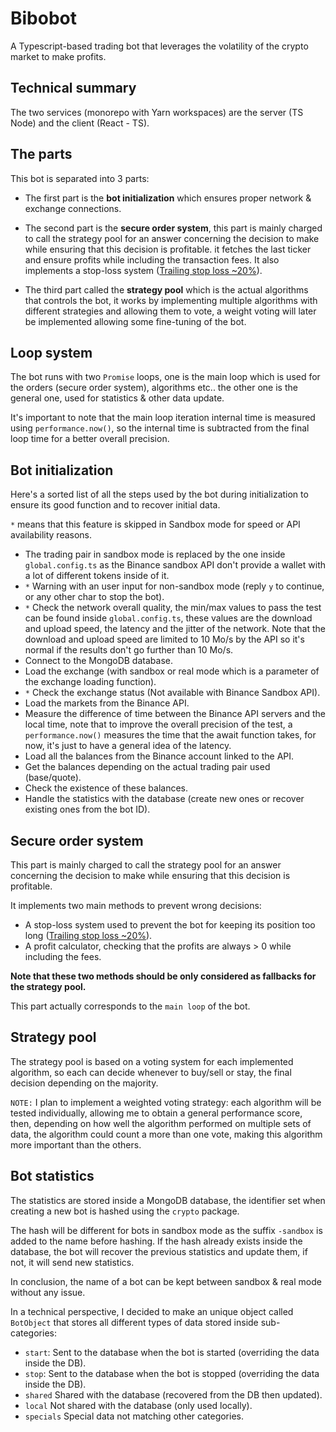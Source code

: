 # Bibobot
A Typescript-based trading bot that leverages the volatility of the crypto market to make profits.


Technical summary
-----------------
The two services (monorepo with Yarn workspaces) are the server (TS Node) and the client (React - TS).


The parts
-------------
This bot is separated into 3 parts:
- The first part is the **bot initialization** which ensures proper network & exchange connections.

- The second part is the **secure order system**, this part is mainly charged to call the strategy
pool for an answer concerning the decision to make while ensuring that this decision is profitable.
it fetches the last ticker and ensure profits while including the transaction fees.
It also implements a stop-loss system ([Trailing stop loss ~20%](https://www.quant-investing.com/blog/truths-about-stop-losses-that-nobody-wants-to-believe)).

- The third part called the **strategy pool** which is the actual algorithms that controls the bot,
it works by implementing multiple algorithms with different strategies and allowing them to vote,
a weight voting will later be implemented allowing some fine-tuning of the bot.


Loop system
-----------
The bot runs with two `Promise` loops, one is the main loop which is used for the orders (secure order system),
algorithms etc.. the other one is the general one, used for statistics & other data update.

It's important to note that the main loop iteration internal time is measured using `performance.now()`,
so the internal time is subtracted from the final loop time for a better overall precision.


Bot initialization
------------------
Here's a sorted list of all the steps used by the bot during initialization to ensure
its good function and to recover initial data.

`*` means that this feature is skipped in Sandbox mode for speed or API availability reasons.

- The trading pair in sandbox mode is replaced by the one inside `global.config.ts` as the
  Binance sandbox API don't provide a wallet with a lot of different tokens inside of it.
- `*` Warning with an user input for non-sandbox mode (reply `y` to continue, or any other char to stop the bot).
- `*` Check the network overall quality, the min/max values to pass the test can be found inside
  `global.config.ts`, these values are the download and upload speed, the latency and the jitter
  of the network. Note that the download and upload speed are limited to 10 Mo/s by the API so it's
  normal if the results don't go further than 10 Mo/s.
- Connect to the MongoDB database.
- Load the exchange (with sandbox or real mode which is a parameter of the exchange loading function).
- `*` Check the exchange status (Not available with Binance Sandbox API).
- Load the markets from the Binance API.
- Measure the difference of time between the Binance API servers and the local time,
  note that to improve the overall precision of the test, a `performance.now()` measures
  the time that the await function takes, for now, it's just to have a general idea of the latency.
- Load all the balances from the Binance account linked to the API.
- Get the balances depending on the actual trading pair used (base/quote).
- Check the existence of these balances.
- Handle the statistics with the database (create new ones or recover existing ones from the bot ID).


Secure order system
-------------------
This part is mainly charged to call the strategy pool for an answer concerning the decision
to make while ensuring that this decision is profitable.

It implements two main methods to prevent wrong decisions:
- A stop-loss system used to prevent the bot for keeping its position too long ([Trailing stop loss ~20%](https://www.quant-investing.com/blog/truths-about-stop-losses-that-nobody-wants-to-believe)).
- A profit calculator, checking that the profits are always > 0 while including the fees.

**Note that these two methods should be only considered as fallbacks for the strategy pool.**

This part actually corresponds to the `main loop` of the bot.


Strategy pool
-------------
The strategy pool is based on a voting system for each implemented algorithm, so each
can decide whenever to buy/sell or stay, the final decision depending on the majority.

`NOTE:` I plan to implement a weighted voting strategy: each algorithm will be tested individually,
allowing me to obtain a general performance score, then, depending on how well the algorithm performed
on multiple sets of data, the algorithm could count a more than one vote, making this algorithm more
important than the others.


Bot statistics
--------------
The statistics are stored inside a MongoDB database, the identifier set when creating
a new bot is hashed using the `crypto` package.

The hash will be different for bots in sandbox mode as the suffix `-sandbox` is added
to the name before hashing. If the hash already exists inside the database, the bot will
recover the previous statistics and update them, if not, it will send new statistics.

In conclusion, the name of a bot can be kept between sandbox & real mode without any issue.

In a technical perspective, I decided to make an unique object called `BotObject` that stores
all different types of data stored inside sub-categories:
- `start`: Sent to the database when the bot is started (overriding the data inside the DB).
- `stop`: Sent to the database when the bot is stopped (overriding the data inside the DB).
- `shared` Shared with the database (recovered from the DB then updated).
- `local` Not shared with the database (only used locally).
- `specials` Special data not matching other categories.